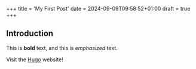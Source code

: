 +++
title = 'My First Post'
date = 2024-09-09T09:58:52+01:00
draft = true
+++
## Introduction

This is **bold** text, and this is *emphasized* text.

<!--more-->

Visit the [Hugo](https://gohugo.io) website!

<!-- {{< zoom-img src="/favicon.png" >}} -->